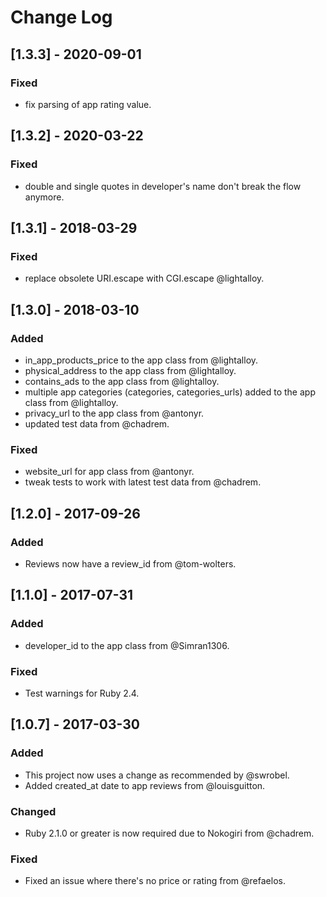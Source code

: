 # Change Log

## [1.3.3] - 2020-09-01
### Fixed
- fix parsing of app rating value.

## [1.3.2] - 2020-03-22
### Fixed
- double and single quotes in developer's name don't break the flow anymore.

## [1.3.1] - 2018-03-29
### Fixed
- replace obsolete URI.escape with CGI.escape @lightalloy.

## [1.3.0] - 2018-03-10
### Added
- in_app_products_price to the app class from @lightalloy.
- physical_address to the app class from @lightalloy.
- contains_ads to the app class from @lightalloy.
- multiple app categories (categories, categories_urls) added to the app class from @lightalloy.
- privacy_url to the app class from @antonyr.
- updated test data from @chadrem.
### Fixed
- website_url for app class from @antonyr.
- tweak tests to work with latest test data from @chadrem.

## [1.2.0] - 2017-09-26
### Added
- Reviews now have a review_id from @tom-wolters.

## [1.1.0] - 2017-07-31
### Added
- developer_id to the app class from @Simran1306.
### Fixed
- Test warnings for Ruby 2.4.


## [1.0.7] - 2017-03-30
### Added
- This project now uses a change as recommended by @swrobel.
- Added created_at date to app reviews from @louisguitton.

### Changed
- Ruby 2.1.0 or greater is now required due to Nokogiri from @chadrem.

### Fixed
- Fixed an issue where there's no price or rating from @refaelos.
